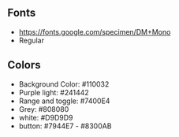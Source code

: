 ## Fonts

- https://fonts.google.com/specimen/DM+Mono
- Regular

## Colors

- Background Color: #110032
- Purple light: #241442
- Range and toggle: #7400E4
- Grey: #808080
- white: #D9D9D9
- button: #7944E7 - #8300AB
